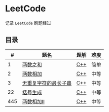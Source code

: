 LeetCode
=====

记录 `LeetCode` 刷题经过

## 目录

| # | 题名 | 题解 | 难度 |
|---| ----- | -------- | ---------- |
| 1 | [两数之和](https://leetcode-cn.com/problems/two-sum/) | [C++](https://github.com/GHzbq/LeetCode/blob/master/all_question/1.two_sum.md) | 简单 |
| 2 | [两数相加](https://leetcode-cn.com/problems/add-two-numbers/) | [C++](https://github.com/GHzbq/LeetCode/blob/master/all_question/2.add_two_numbers.md) | 中等 |
| 3 | [无重复字符的最长子串](https://leetcode-cn.com/problems/longest-substring-without-repeating-characters/) | [C++](https://github.com/GHzbq/LeetCode/blob/master/all_question/3.longest_substring_without_repeating_characters.md) | 中等 |
| 22 | [括号生成](https://leetcode-cn.com/problems/generate-parentheses/) | [C++](https://github.com/GHzbq/LeetCode/blob/master/all_question/22.generate_parentheses.md) | 中等 |
| 445 | [两数相加II](https://leetcode-cn.com/problems/add-two-numbers-ii/) | [C++](https://github.com/GHzbq/LeetCode/blob/master/all_question/445.add_two_numbers_ii.md) | 中等 |
